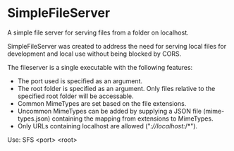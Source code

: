 # SimpleFileServer
A simple file server for serving files from a folder on localhost.

SimpleFileServer was created to address the need for serving local files for development and local use without being blocked by CORS.

The fileserver is a single executable with the following features:
- The port used is specified as an argument.
- The root folder is specified as an argument. Only files relative to the specified root folder will be accessable.
- Common MimeTypes are set based on the file extensions.
- Uncommon MimeTypes can be added by supplying a JSON file (mime-types.json) containing the mapping from extensions to MimeTypes.
- Only URLs containing localhost are allowed ("*://localhost:*/*").

Use:
  SFS \<port\> \<root\>

